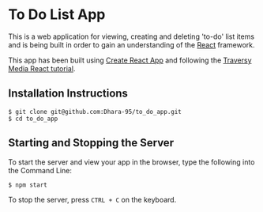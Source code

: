 # To Do List App

This is a web application for viewing, creating and deleting 'to-do' list items and is being built in order to gain an understanding of the [React](https://reactjs.org/) framework. 

This app has been built using [Create React App](https://create-react-app.dev/docs/getting-started/) and following the [Traversy Media React tutorial](https://www.youtube.com/watch?v=sBws8MSXN7A&t=702s).

## Installation Instructions
```
$ git clone git@github.com:Dhara-95/to_do_app.git
$ cd to_do_app
```

## Starting and Stopping the Server
To start the server and view your app in the browser, type the following into the Command Line:

```
$ npm start
```

To stop the server, press ```CTRL + C``` on the keyboard. 